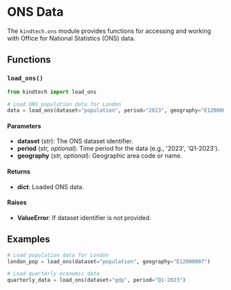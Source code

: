 # ONS Data

The `kindtech.ons` module provides functions for accessing and working with Office for National Statistics (ONS) data.

## Functions

### `load_ons()`

```python
from kindtech import load_ons

# Load ONS population data for London
data = load_ons(dataset="population", period="2023", geography="E12000007")
```

#### Parameters

- **dataset** (*str*): The ONS dataset identifier.
- **period** (*str, optional*): Time period for the data (e.g., '2023', 'Q1-2023').
- **geography** (*str, optional*): Geographic area code or name.

#### Returns

- **dict**: Loaded ONS data.

#### Raises

- **ValueError**: If dataset identifier is not provided.

## Examples

```python
# Load population data for London
london_pop = load_ons(dataset="population", geography="E12000007")

# Load quarterly economic data
quarterly_data = load_ons(dataset="gdp", period="Q1-2023")
```
